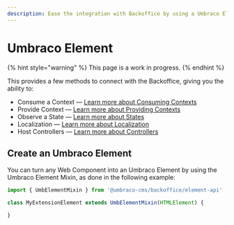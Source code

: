 ```yaml
---
description: Ease the integration with Backoffice by using a Umbraco Element
---
```


# Umbraco Element

{% hint style="warning" %}
This page is a work in progress.
{% endhint %}

This provides a few methods to connect with the Backoffice, giving you the ability to:

* Consume a Context — [Learn more about Consuming Contexts](../working-with-data/context-api.md)
* Provide Context — [Learn more about Providing Contexts](../working-with-data/context-api.md#provide-a-context-api)
* Observe a State — [Learn more about States](../working-with-data/states.md#observe-a-state-via-umbraco-element-or-umbraco-controller)
* Localization — [Learn more about Localization](../localization/)
* Host Controllers — [Learn more about Controllers](controllers/)

## Create an Umbraco Element

You can turn any Web Component into an Umbraco Element by using the Umbraco Element Mixin, as done in the following example:

```ts
import { UmbElementMixin } from '@umbraco-cms/backoffice/element-api'

class MyExtensionElement extends UmbElementMixin(HTMLElement) {

}
```
